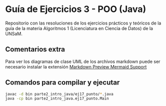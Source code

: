 # Guía de Ejercicios 3 - POO (Java)

Repositorio con las resoluciones de los ejercicios prácticos y teóricos de la guía de la materia Algoritmos 1 (Licenciatura en Ciencia de Datos) de la UNSaM.


## Comentarios extra

Para ver los diagramas de clase UML de los archivos markdown puede ser necesario instalar la extensión [Markdown Preview Mermaid Support](https://marketplace.visualstudio.com/items?itemName=bierner.markdown-mermaid)


## Comandos para compilar y ejecutar

```bash
javac -d bin parte2_intro_java/ej17_punto/*.java
java -cp bin parte2_intro_java.ej17_punto.Main
```